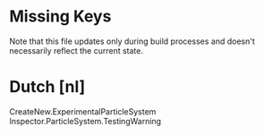 # Missing Keys
Note that this file updates only during build processes and doesn't necessarily reflect the current state.

# Dutch [nl]
CreateNew.ExperimentalParticleSystem  
Inspector.ParticleSystem.TestingWarning  

